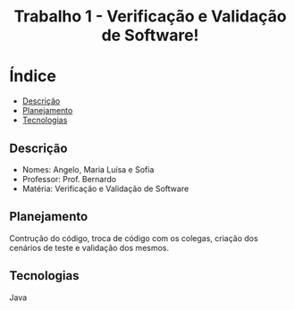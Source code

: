 
<h1 align="center"> Trabalho 1 - Verificação e Validação de Software! </h1>

# Índice

- [Descrição](#Descrição)
- [Planejamento](#Planejamento)
- [Tecnologias](#Tecnologias)


## Descrição
- Nomes: Angelo, Maria Luísa e Sofia
- Professor: Prof. Bernardo
- Matéria: Verificação e Validação de Software


## Planejamento
Contrução do código, troca de código com os colegas, criação dos cenários de teste e validação dos mesmos.


## Tecnologias
Java
